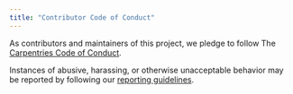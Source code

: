 ```yaml
---
title: "Contributor Code of Conduct"
---
```


As contributors and maintainers of this project,
we pledge to follow The [Carpentries Code of Conduct][coc].

Instances of abusive, harassing, or otherwise unacceptable behavior
may be reported by following our [reporting guidelines][coc-reporting].


[coc-reporting]: https://docs.carpentries.org/topic_folders/policies/incident-reporting.html
[coc]: https://docs.carpentries.org/topic_folders/policies/code-of-conduct.html
